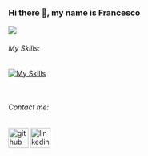 ### Hi there 👋, my name is Francesco
![](https://myreadme.vercel.app/api/embed/frascalise?panels=userstatistics,toprepositories,toplanguages,commitgraph)

###### My Skills:
[![My Skills](https://skillicons.dev/icons?i=cpp,python,java,php,mysql,django,js,html,css)](https://skillicons.dev)

<br>

###### Contact me:
[<img src='https://cdn.jsdelivr.net/npm/simple-icons@3.0.1/icons/github.svg' alt='github' height='40'>](https://github.com/frascalise)  [<img src='https://cdn.jsdelivr.net/npm/simple-icons@3.0.1/icons/linkedin.svg' alt='linkedin' height='40'>](https://www.linkedin.com/in/frascalise/)  



